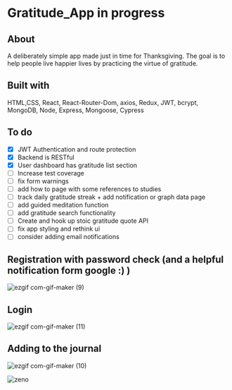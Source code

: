 # Gratitude_App in progress

## About
   A deliberately simple app made just in time for Thanksgiving. The goal is to help people live happier lives by practicing the virtue of gratitude. 
## Built with
  HTML,CSS, React, React-Router-Dom, axios, Redux, JWT, bcrypt, MongoDB, Node, Express, Mongoose, Cypress

## To do
- [X] JWT Authentication and route protection
- [X] Backend is RESTful
- [X] User dashboard has gratitude list section
- [ ] Increase test coverage
- [ ] fix form warnings
- [ ] add how to page with some references to studies
- [ ] track daily gratitude streak + add notification or graph data page
- [ ] add guided meditation function
- [ ] add gratitude search functionality
- [ ] Create and hook up stoic gratitude quote API
- [ ] fix app styling and rethink ui
- [ ] consider adding email notifications

## Registration with password check (and a helpful notification form google :) )
![ezgif com-gif-maker (9)](https://user-images.githubusercontent.com/50504143/193356248-a4135d0c-f7b1-4c23-ac02-aceeb3055d38.gif)

## Login
![ezgif com-gif-maker (11)](https://user-images.githubusercontent.com/50504143/193357124-12289dfc-6d08-48ab-8d7e-90b9d71225fe.gif)


## Adding to the journal
![ezgif com-gif-maker (10)](https://user-images.githubusercontent.com/50504143/193356737-151045c4-abc1-42fb-a7b8-c1bd8c122d74.gif)

![zeno](https://user-images.githubusercontent.com/50504143/193356977-995c3578-d8c4-425d-a94a-103e60fc45c2.png)



